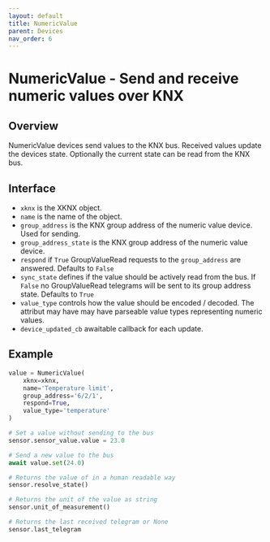 ```yaml
---
layout: default
title: NumericValue
parent: Devices
nav_order: 6
---
```


# [](#header-1)NumericValue - Send and receive numeric values over KNX

## [](#header-2)Overview

NumericValue devices send values to the KNX bus. Received values update the devices state. Optionally the current state can be read from the KNX bus.

## [](#header-2)Interface

- `xknx` is the XKNX object.
- `name` is the name of the object.
- `group_address` is the KNX group address of the numeric value device. Used for sending.
- `group_address_state` is the KNX group address of the numeric value device.
- `respond` if `True` GroupValueRead requests to the `group_address` are answered. Defaults to `False`
- `sync_state` defines if the value should be actively read from the bus. If `False` no GroupValueRead telegrams will be sent to its group address state. Defaults to `True`
- `value_type` controls how the value should be encoded / decoded. The attribut may have may have parseable value types representing numeric values.
- `device_updated_cb` awaitable callback for each update.

## [](#header-2)Example

```python
value = NumericValue(
    xknx=xknx,
    name='Temperature limit',
    group_address='6/2/1',
    respond=True,
    value_type='temperature'
)

# Set a value without sending to the bus
sensor.sensor_value.value = 23.0

# Send a new value to the bus
await value.set(24.0)

# Returns the value of in a human readable way
sensor.resolve_state()

# Returns the unit of the value as string
sensor.unit_of_measurement()

# Returns the last received telegram or None
sensor.last_telegram
```
